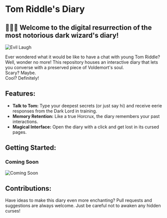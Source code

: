 # Tom Riddle's Diary

## 🧙‍♂️📖 Welcome to the digital resurrection of the most notorious dark wizard's diary!

![Evil Laugh](https://media.giphy.com/media/v1.Y2lkPTc5MGI3NjExb2M2ZnFzYW9jbDdxa29mdnB4bmM4a25uNXc1Zmg4aGozenZjOHBqdiZlcD12MV9naWZzX3NlYXJjaCZjdD1n/3o72FfM5HJydzafgUE/giphy.gif)

Ever wondered what it would be like to have a chat with young Tom Riddle?  
Well, wonder no more! This repository houses an interactive diary that lets you converse with a preserved piece of Voldemort's soul.   
Scary? Maybe.  
Cool? Definitely!

## Features:
- **Talk to Tom:** Type your deepest secrets (or just say hi) and receive eerie responses from the Dark Lord in training.
- **Memory Retention:** Like a true Horcrux, the diary remembers your past interactions.
- **Magical Interface:** Open the diary with a click and get lost in its cursed pages.

## Getting Started:
### Coming Soon
![Coming Soon](https://media.giphy.com/media/p1bCWIZsQUWzU2vp9k/giphy.gif?cid=ecf05e474e4277ft97kuekqgwy7ahcjchnsi54ncdjg44j6m&ep=v1_gifs_search&rid=giphy.gif&ct=g)

## Contributions:
Have ideas to make this diary even more enchanting? Pull requests and suggestions are always welcome. Just be careful not to awaken any hidden curses!

